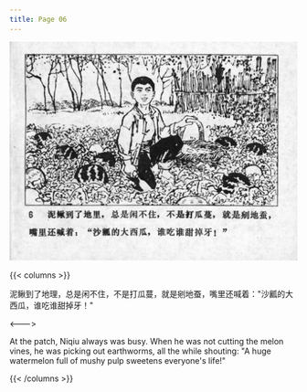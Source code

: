 ```yaml
---
title: Page 06
---
```


![niqiu page](./../../images/niqiu/seifert0397_nqkg_0010_006.jpg)

{{< columns >}}

泥鳅到了地理，总是闲不住，不是打瓜蔓，就是剜地蚕，嘴里还喊着："沙瓤的大西瓜，谁吃谁甜掉牙！"

<--->

At the patch, Niqiu always was busy. When he was not cutting the melon vines, he was picking out earthworms, all the while shouting: "A huge watermelon full of mushy pulp sweetens everyone's life!"

{{< /columns >}}
